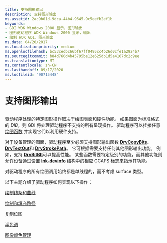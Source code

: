 ```yaml
---
title: 支持图形输出
description: 支持图形输出
ms.assetid: 2ac9b01d-9dca-44b4-9645-9c5eefb2ef1b
keywords:
- GDI WDK Windows 2000 显示，图形输出
- 图形驱动程序 WDK Windows 2000 显示，输出
- 绘制 WDK GDI，图形输出
ms.date: 04/20/2017
ms.localizationpriority: medium
ms.openlocfilehash: bc53cedbc66bf67ff0495cc4b26d0cfe1a2924b7
ms.sourcegitcommit: b84d760d4b45795be12e625db1d5a4167dc2c9ee
ms.translationtype: MT
ms.contentlocale: zh-CN
ms.lasthandoff: 09/17/2020
ms.locfileid: "90715448"
---
```

# <a name="supporting-graphics-output"></a>支持图形输出


## <span id="ddk_supporting_graphics_output_gg"></span><span id="DDK_SUPPORTING_GRAPHICS_OUTPUT_GG"></span>


驱动程序处理的特定图形操作取决于绘图表面和硬件功能。 如果图面为标准格式的 *DIB*，则 GDI 将处理驱动程序不支持的所有呈现操作。 驱动程序可以挂接任意 [绘图函数](optional-display-driver-functions.md) 并实现它们以利用硬件支持。

对于设备管理的图面，驱动程序至少必须支持图形输出函数 [**DrvCopyBits**](/windows/win32/api/winddi/nf-winddi-drvcopybits)、 [**DrvTextOut**](/windows/win32/api/winddi/nf-winddi-drvtextout)和 [**DrvStrokePath**](/windows/win32/api/winddi/nf-winddi-drvstrokepath)。 它可根据需要支持任何其他图形输出功能。 例如，支持 [**DrvBitBlt**](/windows/win32/api/winddi/nf-winddi-drvbitblt)可以提高性能。 某些函数需要特定级别的功能，而其他功能则允许设备通过设置 [**lnk-devinfo**](/windows/win32/api/winddi/ns-winddi-tagdevinfo) 结构中的相应 GCAPS 标志来指示其功能。

对驱动程序的所有绘图调用始终都是单线程的，而不考虑 surface 类型。

以下主题介绍了驱动程序如何实现以下操作：

[绘制线条和曲线](drawing-lines-and-curves.md)

[绘制和填充路径](drawing-and-filling-paths.md)

[复制位图](copying-bitmaps.md)

[半色调](halftoning.md)

[图像颜色管理](image-color-management.md)

 

